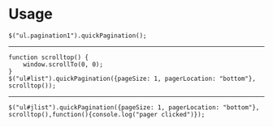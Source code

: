 
Usage
=====


    $("ul.pagination1").quickPagination();


_____

    function scrolltop() {
        window.scrollTo(0, 0);
    }
    $("ul#list").quickPagination({pageSize: 1, pagerLocation: "bottom"}, scrolltop());
    
_____
    

    $("ul#jlist").quickPagination({pageSize: 1, pagerLocation: "bottom"}, scrolltop(),function(){console.log("pager clicked")});
